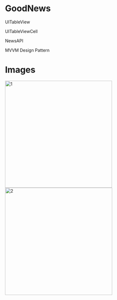 # GoodNews

UITableView

UITableViewCell

NewsAPI

MVVM Design Pattern

# Images

<img width="352" alt="1" src="https://user-images.githubusercontent.com/92036779/225288323-b56bc024-3d8b-48d8-b406-7b6701b57cb5.png">
<img width="353" alt="2" src="https://user-images.githubusercontent.com/92036779/225288338-c7507f55-27b4-47d5-be97-0f227bbde45b.png">
